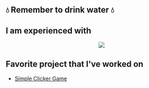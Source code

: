 ## 💧 Remember to drink water 💧

<h2>I am experienced with</h2>
<p align="center">
  <a href="https://skillicons.dev">
    <img src="https://skillicons.dev/icons?i=github,html,css,js,bootstrap,laravel,python,tensorflow,java,cpp" />
  </a>
</p>

<h2>Favorite project that I've worked on</h2>
<ul>
  <li><a href="https://github.com/Az140304/simple-clicker-game">Simple Clicker Game</a></li>
</ul>

